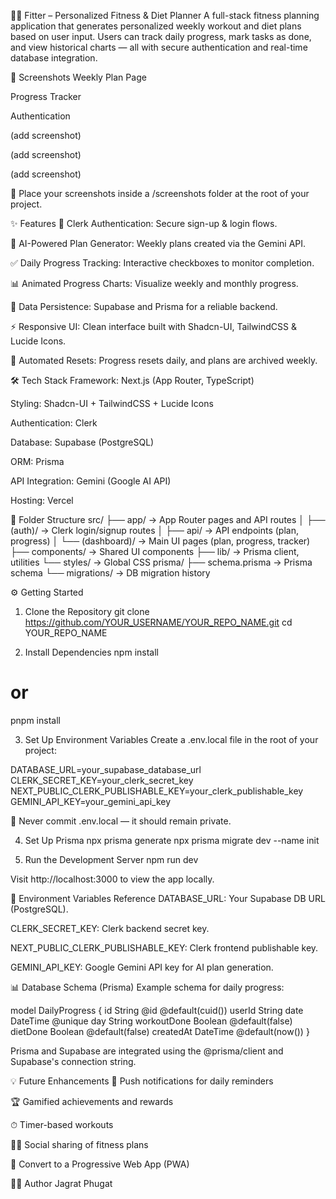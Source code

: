 🏋️‍♂️ Fitter – Personalized Fitness & Diet Planner
A full-stack fitness planning application that generates personalized weekly workout and diet plans based on user input. Users can track daily progress, mark tasks as done, and view historical charts — all with secure authentication and real-time database integration.

📸 Screenshots
Weekly Plan Page

Progress Tracker

Authentication

(add screenshot)

(add screenshot)

(add screenshot)

📁 Place your screenshots inside a /screenshots folder at the root of your project.

✨ Features
🔐 Clerk Authentication: Secure sign-up & login flows.

🧠 AI-Powered Plan Generator: Weekly plans created via the Gemini API.

✅ Daily Progress Tracking: Interactive checkboxes to monitor completion.

📊 Animated Progress Charts: Visualize weekly and monthly progress.

💾 Data Persistence: Supabase and Prisma for a reliable backend.

⚡ Responsive UI: Clean interface built with Shadcn-UI, TailwindCSS & Lucide Icons.

🔁 Automated Resets: Progress resets daily, and plans are archived weekly.

🛠 Tech Stack
Framework: Next.js (App Router, TypeScript)

Styling: Shadcn-UI + TailwindCSS + Lucide Icons

Authentication: Clerk

Database: Supabase (PostgreSQL)

ORM: Prisma

API Integration: Gemini (Google AI API)

Hosting: Vercel

📁 Folder Structure
src/
├── app/              → App Router pages and API routes
│   ├── (auth)/       → Clerk login/signup routes
│   ├── api/          → API endpoints (plan, progress)
│   └── (dashboard)/  → Main UI pages (plan, progress, tracker)
├── components/       → Shared UI components
├── lib/              → Prisma client, utilities
└── styles/           → Global CSS
prisma/
├── schema.prisma     → Prisma schema
└── migrations/       → DB migration history

⚙️ Getting Started
1. Clone the Repository
git clone https://github.com/YOUR_USERNAME/YOUR_REPO_NAME.git
cd YOUR_REPO_NAME

2. Install Dependencies
npm install
# or
pnpm install

3. Set Up Environment Variables
Create a .env.local file in the root of your project:

DATABASE_URL=your_supabase_database_url
CLERK_SECRET_KEY=your_clerk_secret_key
NEXT_PUBLIC_CLERK_PUBLISHABLE_KEY=your_clerk_publishable_key
GEMINI_API_KEY=your_gemini_api_key

🛑 Never commit .env.local — it should remain private.

4. Set Up Prisma
npx prisma generate
npx prisma migrate dev --name init

5. Run the Development Server
npm run dev

Visit http://localhost:3000 to view the app locally.

🧪 Environment Variables Reference
DATABASE_URL: Your Supabase DB URL (PostgreSQL).

CLERK_SECRET_KEY: Clerk backend secret key.

NEXT_PUBLIC_CLERK_PUBLISHABLE_KEY: Clerk frontend publishable key.

GEMINI_API_KEY: Google Gemini API key for AI plan generation.

📊 Database Schema (Prisma)
Example schema for daily progress:

model DailyProgress {
  id          String   @id @default(cuid())
  userId      String
  date        DateTime @unique
  day         String
  workoutDone Boolean  @default(false)
  dietDone    Boolean  @default(false)
  createdAt   DateTime @default(now())
}

Prisma and Supabase are integrated using the @prisma/client and Supabase's connection string.

💡 Future Enhancements
🔔 Push notifications for daily reminders

🏆 Gamified achievements and rewards

⏱ Timer-based workouts

🧍‍♀️ Social sharing of fitness plans

📱 Convert to a Progressive Web App (PWA)

🧑‍💻 Author
Jagrat Phugat
